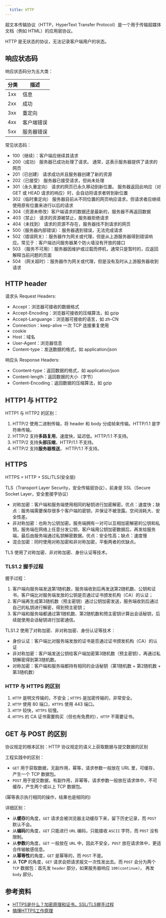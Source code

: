 ```yaml
---
  title: HTTP
---
```


超文本传输协议（HTTP，HyperText Transfer Protocol）是一个用于传输超媒体文档（例如 HTML）的应用层协议。

HTTP 是无状态的协议，无法记录客户端用户的状态。

## 响应状态码

响应状态码分为五大类：

|分类|描述|
|-|-|
|1xx|信息|
|2xx|成功|
|3xx|重定向|
|4xx|客户端错误|
|5xx|服务器错误|

常见状态码：

- 100（继续）：客户端应继续其请求
- 200（成功） 服务器已成功处理了请求。 通常，这表示服务器提供了请求的网页
- 201（已创建） 请求成功并且服务器创建了新的资源
- 202（已接受） 服务器已接受请求，但尚未处理
- 301（永久重定向） 请求的网页已永久移动到新位置。 服务器返回此响应（对 GET 或 HEAD 请求的响应）时，会自动将请求者转到新位置
- 302（临时重定向） 服务器目前从不同位置的网页响应请求，但请求者应继续使用原有位置来进行以后的请求
- 304（资源未修改）客户端请求的数据还是最新的，服务器不再返回数据
- 403（禁止） 请求的资源被禁止，服务器拒绝请求
- 404（未找到） 请求的资源不存在，服务器找不到请求的网页
- 500（服务器内部错误）：服务器遇到错误，无法完成请求
- 502（错误网关）：服务器作为网关或代理，但是从上游服务器得到错误响应。常见于：客户端访问服务器某个防火墙没有开放的接口
- 503 （服务不可用）：服务器因维护或过载而停机，通常只是暂时的，应返回解释当前问题的页面
- 504 （网关超时）：服务器作为网关或代理，但是没有及时从上游服务器收到请求

## HTTP header

请求头 Request Headers:

- Accept：浏览器可接收的数据格式
- Accept-Encoding：浏览器可接收的压缩算法，如 gzip
- Accept-Languange：浏览器可接收的语言，如 zh-CN
- Connection：keep-alive 一次 TCP 连接重复使用
- cookie
- Host：域名
- User-Agent：浏览器信息
- Content-type：发送数据的格式，如 application/json

响应头 Response Headers:

- Ccontent-type：返回数据的格式，如 application/json
- Content-length：返回数据的大小（字节）
- Content-Encoding：返回数据的压缩算法，如 gzip

## HTTP1 与 HTTP2

HTTP1 与 HTTP2 的区别：

1. HTTP/2 使用二进制传输，将 header 和 body 分成帧来传输。HTTP/1.1 是字符串传输。
2. HTTP/2 支持**多路复用**，速度快，延迟低。HTTP/1.1 不支持。
3. HTTP/2 支持**头部压缩**，HTTP/1.1 不支持。
4. HTTP/2 支持**服务器推送**， HTTP/1.1 不支持。

## HTTPS

HTTPS = HTTP + SSL/TLS(安全层)

TLS（Transport Layer Security，安全传输层协议），前身是 SSL（Secure Socket Layer，安全套接字协议）

- 对称加密：客户端和服务端使用相同的秘钥进行加密解密。优点：速度快；缺点：服务端需要保存很多个客户端的密钥，并保证不被泄露。空间消耗大、安全性差。
- 非对称加密：也称为公钥加密。服务端拥有一对可以互相加密解密的公钥和私钥，服务端在网络上任意分发公钥，客户端用公钥加密数据后，再发给服务端，最后由服务端通过私钥解密数据。优点：安全性高；缺点：速度慢
- 混合加密：同时使用对称加密和非对称加密，平衡两者的优缺点。

TLS 使用了对称加密、非对称加密、身份认证等技术。

### TLS1.2 握手过程

握手过程：

1. 客户端向服务端发送第1随机数，服务端收到后再发送第2随机数、公钥和证书，客户端比对服务端发放的公钥是否通过证书颁发机构（CA）的认证；
2. 客户端再生成第3随机数（预主密钥）通过公钥加密发送，服务端收到后通过自己的私钥进行解密，得到预主密钥；
3. 客户端和服务端都通过第1随机数、第2随机数和预主密钥计算出会话秘钥，后续就使用会话秘钥进行加密通信。

TLS1.2 使用了对称加密、非对称加密、身份认证等技术：

- 身份认证：客户端比对服务端发放的证书是否通过证书颁发机构（CA）的认证
- 非对称加密：客户端发送公钥给客户端加密第3随机数（预主密钥），再通过私钥解密得到第3随机数。
- 对称加密：客户端和服务端都持有相同的会话秘钥（第1随机数 + 第2随机数 + 第3随机数）

### HTTP 与 HTTPS 的区别

1. `HTTP` 是明文传输的，不安全；`HTTPS` 是加密传输的，非常安全。
2. `HTTP` 使用 80 端口，`HTTPS` 使用 443 端口。
3. `HTTP` 较快，`HTTPS` 较慢。
4. `HTTPS` 的 CA 证书需要购买（但也有免费的），`HTTP` 不需要证书。

## GET 与 POST 的区别

协议规定的根本区别：HTTP 协议规定的语义上获取数据与提交数据的区别

工程实践中的区别：

- `GET` 用于获取数据，无副作用，幂等，请求参数一般放在 URL 里，可缓存，产生一个 TCP 数据包。
- `POST` 用于提交数据，有副作用，非幂等，请求参数一般放在请求体中，不可缓存，产生两个或以上 TCP 数据包。

(幂等表示执行相同的操作，结果也是相同的)

详细区别：

- 从**缓存**的角度，`GET` 请求会被浏览器主动缓存下来，留下历史记录，而 `POST` 默认不会。
- 从**编码**的角度，`GET` 只能进行 `URL` 编码，只能接收 `ASCII` 字符，而 `POST` 没有限制。
- 从**参数**的角度，`GET` 一般放在 `URL` 中，因此不安全，`POST` 放在请求体中，更适合传输敏感信息。
- 从**幂等性**的角度，`GET` 是幂等的，而 `POST` 不是。
- 从 **TCP** 的角度，`GET` 请求会把请求报文一次性发出去。而 `POST` 会分为两个 `TCP` 数据包：首先发 `header` 部分，如果服务器响应 `100(continue)`， 再发 `body` 部分。

## 参考资料

- [HTTPS是什么？加密原理和证书。SSL/TLS握手过程](https://www.bilibili.com/video/BV1KY411x7Jp)
- [搞懂HTTPS工作原理](https://www.bilibili.com/video/BV1M44y1175D)
